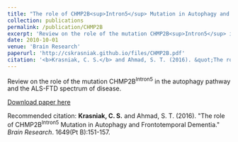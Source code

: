 ```yaml
---
title: "The role of CHMP2B<sup>Intron5</sup> Mutation in Autophagy and Frontotemporal Dementia."
collection: publications
permalink: /publication/CHMP2B
excerpt: 'Review on the role of the mutation CHMP2B<sup>Intron5</sup> in the autophagy pathway and the ALS-FTD spectrum of disease'
date: 2010-10-01
venue: 'Brain Research'
paperurl: 'http://cskrasniak.github.io/files/CHMP2B.pdf'
citation: '<b>Krasniak, C. S.</b> and Ahmad, S. T. (2016). &quot;The role of CHMP2B<sup>Intron5</sup> Mutation in Autophagy and Frontotemporal Dementia.&quot; <i>Brain Research</i>. 1(2).'
---
```

Review on the role of the mutation CHMP2B<sup>Intron5</sup> in the autophagy pathway and the ALS-FTD spectrum of disease.

[Download paper here](http://cskrasniak.github.io/files/CHMP2B.pdf)

Recommended citation: <b>Krasniak, C. S.</b> and Ahmad, S. T. (2016). "The role of CHMP2B<sup>Intron5</sup> Mutation in Autophagy and Frontotemporal Dementia." <i>Brain Research</i>. 1649(Pt B):151-157.